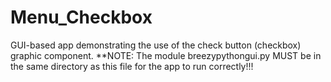 # Menu_Checkbox
GUI-based app demonstrating the use of the check button (checkbox) graphic component.
**NOTE: The module breezypythongui.py MUST be in the same directory as this file for the app to run correctly!!!
